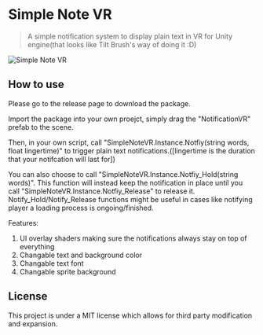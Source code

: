# Simple Note VR
> A simple notification system to display plain text in VR for Unity engine(that looks like Tilt Brush's way of doing it :D)

![Simple Note VR](https://github.com/diglungdig/SimpleNoteVR/blob/master/Screenshots/readmeGif.gif)

## How to use

Please go to the release page to download the package.

Import the package into your own proejct, simply drag the "NotificationVR" prefab to the scene.

Then, in your own script, call "SimpleNoteVR.Instance.Notfiy(string words, float lingertime)" to trigger plain text notifications.([lingertime is the duration that your notifcation will last for])

You can also choose to call "SimpleNoteVR.Instance.Notfiy_Hold(string words)". This function will instead keep the notification in place until you call "SimpleNoteVR.Instance.Notfiy_Release" to release it.
Notify_Hold/Notify_Release functions might be useful in cases like notifying player a loading process is ongoing/finished. 

Features:

1. UI overlay shaders making sure the notifications always stay on top of everything
2. Changable text and background color
3. Changable text font
4. Changable sprite background 

## License

This project is under a MIT license which allows for third party modification and expansion.

